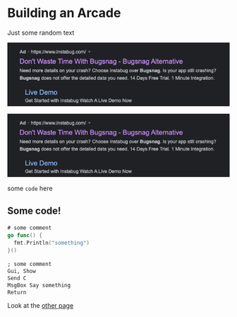 <!--
published: true
path: building-an-arcade
-->
# Building an Arcade

Just some random text

![bugsnag](https://raw.githubusercontent.com/wamphlett/test-blog/master/ultracade/bugsnag-slander.png)

<div class="double images">
  <img src="./bugsnag-slander.png" />
</div>

some `code` here

## Some code!

```go
# some comment
go func() {
  fmt.Println("something")
}()
```


```ahk
; some comment
Gui, Show
Send C
MsgBox Say something
Return
```

Look at the [other page](./LEDBlinkey.md)
